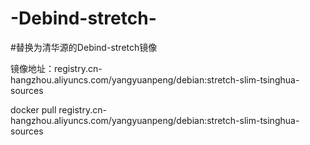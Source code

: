 # -Debind-stretch-
#替换为清华源的Debind-stretch镜像
>
镜像地址：registry.cn-hangzhou.aliyuncs.com/yangyuanpeng/debian:stretch-slim-tsinghua-sources
>
docker pull registry.cn-hangzhou.aliyuncs.com/yangyuanpeng/debian:stretch-slim-tsinghua-sources
